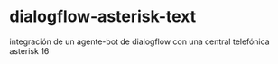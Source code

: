 # dialogflow-asterisk-text
integración de un agente-bot de dialogflow con una central telefónica asterisk 16
